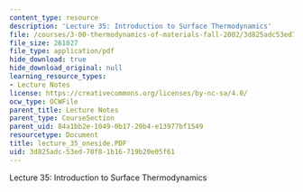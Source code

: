 ```yaml
---
content_type: resource
description: 'Lecture 35: Introduction to Surface Thermodynamics'
file: /courses/3-00-thermodynamics-of-materials-fall-2002/3d825adc53ed70f81b16719b20e05f61_lecture_35_oneside.PDF
file_size: 261027
file_type: application/pdf
hide_download: true
hide_download_original: null
learning_resource_types:
- Lecture Notes
license: https://creativecommons.org/licenses/by-nc-sa/4.0/
ocw_type: OCWFile
parent_title: Lecture Notes
parent_type: CourseSection
parent_uid: 84a1bb2e-1049-0b17-29b4-e13977bf1549
resourcetype: Document
title: lecture_35_oneside.PDF
uid: 3d825adc-53ed-70f8-1b16-719b20e05f61
---
```

Lecture 35: Introduction to Surface Thermodynamics